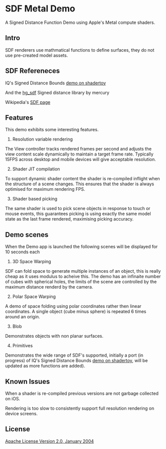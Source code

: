 # SDF Metal Demo
A Signed Distance Function Demo using Apple's Metal compute shaders.

## Intro

SDF renderers use mathmatical functions to define surfaces, they do not use pre-created model assets.

## SDF Refereneces

IQ's Signed Distance Bounds [demo on shadertoy](https://www.shadertoy.com/view/Xds3zN)

And the [hg_sdf](http://mercury.sexy/hg_sdf/) Signed distance library by mercury

Wikipedia's [SDF page](https://en.wikipedia.org/wiki/Signed_distance_function)

## Features

This demo exhibits some interesting features.

1. Resolution variable rendering

 The View controller tracks rendered frames per second and adjusts the view content scale dynamically to maintain a target frame rate. Typically 15FPS across desktop and mobile devices will give acceptable resolution.

2. Shader JIT compilation

 To support dynamic shader content the shader is re-compiled inflight when the structure of a scene changes. This ensures that the shader is always optimised for maximum rendering FPS.

3. Shader based picking

 The same shader is used to pick scene objects in response to touch or mouse events, this guarantees picking is using exactly the same model state as the last frame rendered, maximising picking accuracy.

## Demo scenes

When the Demo app is launched the following scenes will be displayed for 10 seconds each

 1. 3D Space Warping
 
 SDF can fold space to generate multiple instances of an object, this is really cheap as it uses modulus to acheive this. The demo has an infinaite number of cubes with spherical holes, the limits of the scene are controlled by the maximum distance renderd by the camera.

 2. Polar Space Warping
 
 A demo of space folding using polar coordinates rather then linear coordinates. A single object (cube minus sphere) is repeated 6 times around an origin.

 3. Blob
 
 Demonstrates objects with non planar surfaces.

 4. Primitives
 
 Demonstrates the wide range of SDF's supported, initially a port (in progress) of IQ's Signed Distance Bounds [demo on shadertoy](https://www.shadertoy.com/view/Xds3zN), will be updated as more functions are added).

## Known Issues

When a shader is re-compiled previous versions are not garbage collected on iOS.

Rendering is too slow to consistently support full resolution rendering on device screens.

## License

[Apache License Version 2.0, January 2004](http://www.apache.org/licenses/)
